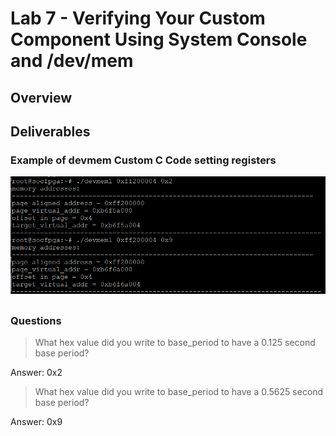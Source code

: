 ##
# Lab 7 - Verifying Your Custom Component Using System Console and /dev/mem
## Overview

## Deliverables
### Example of devmem Custom C Code setting registers
![devem1CustomCCode](./assets/IanCrittenden_Lab-7_SettingRegistersWithCustomCCode_SC.png)
##
### Questions
>What hex value did you write to base_period to have a 0.125 second base period?

Answer: 0x2
>What hex value did you write to base_period to have a 0.5625 second base period?

Answer: 0x9
